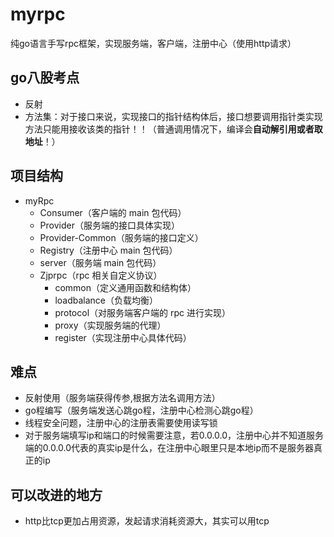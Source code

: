 # myrpc
纯go语言手写rpc框架，实现服务端，客户端，注册中心（使用http请求）
## go八股考点
- 反射
- 方法集：对于接口来说，实现接口的指针结构体后，接口想要调用指针类实现方法只能用接收该类的指针！！（普通调用情况下，编译会**自动解引用或者取地址**！）
## 项目结构
- myRpc
  - Consumer（客户端的 main 包代码）
  - Provider（服务端的接口具体实现）
  - Provider-Common（服务端的接口定义）
  - Registry（注册中心 main 包代码）
  - server（服务端 main 包代码）
  - Zjprpc（rpc 相关自定义协议）
    - common（定义通用函数和结构体）
    - loadbalance（负载均衡）
    - protocol（对服务端客户端的 rpc 进行实现）
    - proxy（实现服务端的代理）
    - register（实现注册中心具体代码）


## 难点
- 反射使用（服务端获得传参,根据方法名调用方法）
- go程编写（服务端发送心跳go程，注册中心检测心跳go程）
- 线程安全问题，注册中心的注册表需要使用读写锁
- 对于服务端填写ip和端口的时候需要注意，若0.0.0.0，注册中心并不知道服务端的0.0.0.0代表的真实ip是什么，在注册中心眼里只是本地ip而不是服务器真正的ip
## 可以改进的地方
- http比tcp更加占用资源，发起请求消耗资源大，其实可以用tcp

